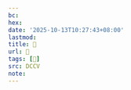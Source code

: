 ```yaml
---
bc:
hex:
date: '2025-10-13T10:27:43+08:00'
lastmod:
title: 􄛪
url: 􄛪
tags: [𤖼]
src: DCCV
note:
---
```

